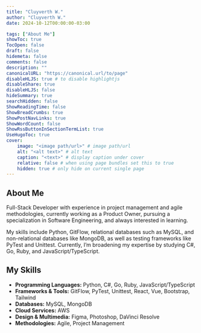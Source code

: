 ```yaml
---
title: "Cluyverth W."
author: "Cluyverth W."
date: 2024-10-12T00:00:00-03:00

tags: ["About Me"]
showToc: true
TocOpen: false
draft: false
hidemeta: false
comments: false
description: ""
canonicalURL: "https://canonical.url/to/page"
disableHLJS: true # to disable highlightjs
disableShare: true
disableHLJS: false
hideSummary: true
searchHidden: false
ShowReadingTime: false
ShowBreadCrumbs: true
ShowPostNavLinks: true
ShowWordCount: false
ShowRssButtonInSectionTermList: true
UseHugoToc: true
cover:
    image: "<image path/url>" # image path/url
    alt: "<alt text>" # alt text
    caption: "<text>" # display caption under cover
    relative: false # when using page bundles set this to true
    hidden: true # only hide on current single page
---
```


## About Me

Full-Stack Developer with experience in project management and agile methodologies, currently working as a Product Owner, pursuing a specialization in Software Engineering, and always interested in learning.

My skills include Python, GitFlow, relational databases such as MySQL, and non-relational databases like MongoDB, as well as testing frameworks like PyTest and Unittest. Currently, I’m broadening my expertise by studying C#, Go, Ruby, and JavaScript/TypeScript.

## My Skills

- **Programming Languages:** Python, C#, Go, Ruby, JavaScript/TypeScript
- **Frameworks & Tools:** GitFlow, PyTest, Unittest, React, Vue, Bootstrap, Tailwind
- **Databases:** MySQL, MongoDB
- **Cloud Services:** AWS
- **Design & Multimedia:** Figma, Photoshop, DaVinci Resolve
- **Methodologies:** Agile, Project Management

